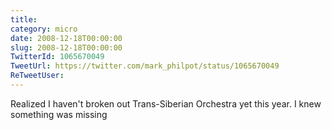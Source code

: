 ```yaml
---
title: 
category: micro
date: 2008-12-18T00:00:00
slug: 2008-12-18T00:00:00
TwitterId: 1065670049
TweetUrl: https://twitter.com/mark_philpot/status/1065670049
ReTweetUser: 
---
```


Realized I haven't broken out Trans-Siberian Orchestra yet this year. I knew something was missing